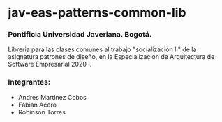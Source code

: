 # jav-eas-patterns-common-lib

### Pontificia Universidad Javeriana. Bogotá.

Libreria para las clases comunes al trabajo "socialización II" de la asignatura patrones 
de diseño, en la Especialización de Arquitectura de Software Empresarial 2020 I.

### Integrantes:

* Andres Martinez Cobos
* Fabian Acero
* Robinson Torres
